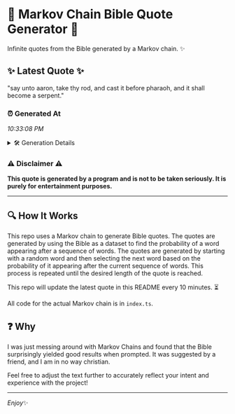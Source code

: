 # 📖 Markov Chain Bible Quote Generator 📖

Infinite quotes from the Bible generated by a Markov chain. ✨

## ✨ Latest Quote ✨
"say unto aaron, take thy rod, and cast it before pharaoh, and it shall become a serpent."

### ⏰ Generated At
*10:33:08 PM*

<details>
    <summary>🛠️ Generation Details</summary>
    <p>
        <strong>🌱 Seed:</strong> say<br>
        <strong>🔄 Iterations:</strong> 16<br>
        <strong>📜 Context History:</strong><br>[ say ]: unto<br>[ say, unto ]: aaron,<br>[ say, unto, aaron, ]: take<br>[ say, unto, aaron,, take ]: thy<br>[ say, unto, aaron,, take, thy ]: rod,<br>[ say, unto, aaron,, take, thy, rod, ]: and<br>[ unto, aaron,, take, thy, rod,, and ]: cast<br>[ aaron,, take, thy, rod,, and, cast ]: it<br>[ take, thy, rod,, and, cast, it ]: before<br>[ thy, rod,, and, cast, it, before ]: pharaoh,<br>[ rod,, and, cast, it, before, pharaoh, ]: and<br>[ and, cast, it, before, pharaoh,, and ]: it<br>[ cast, it, before, pharaoh,, and, it ]: shall<br>[ it, before, pharaoh,, and, it, shall ]: become<br>[ before, pharaoh,, and, it, shall, become ]: a<br>[ pharaoh,, and, it, shall, become, a ]: serpent.<br>
    </p>
</details>

### ⚠️ Disclaimer ⚠️
**This quote is generated by a program and is not to be taken seriously. It is purely for entertainment purposes.**

---

## 🔍 How It Works

This repo uses a Markov chain to generate Bible quotes. The quotes are generated by using the Bible as a dataset to find the probability of a word appearing after a sequence of words. The quotes are generated by starting with a random word and then selecting the next word based on the probability of it appearing after the current sequence of words. This process is repeated until the desired length of the quote is reached.

This repo will update the latest quote in this README every 10 minutes. ⏳

All code for the actual Markov chain is in `index.ts`.

## ❓ Why

I was just messing around with Markov Chains and found that the Bible surprisingly yielded good results when prompted. 
It was suggested by a friend, and I am in no way christian.

Feel free to adjust the text further to accurately reflect your intent and experience with the project!

---

*Enjoy*✨
